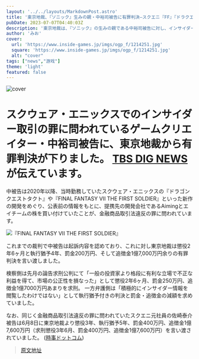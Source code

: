 ```yaml
---
layout: '../../layouts/MarkdownPost.astro'
title: '東京地裁、『ソニック』生みの親・中裕司被告に有罪判決―スクエニ『FF』『ドラクエ』未公表新作めぐるインサイダー取引事件'
pubDate: 2023-07-07T04:40:03Z
description: '東京地裁は、『ソニック』の生みの親である中裕司被告に対し、インサイダー取引事件に関連して有罪判決を下しました。この事件は、スクウェア・エニックスの『ファイナルファンタジー』や『ドラゴンクエスト』の未公表新作に関する情報をめぐるものです。'
author: 'みお'
cover:
  url: 'https://www.inside-games.jp/imgs/ogp_f/1214251.jpg'
  square: 'https://www.inside-games.jp/imgs/ogp_f/1214251.jpg'
  alt: "cover"
tags: ["news","游戏"]
theme: 'light'
featured: false
---
```


![cover](https://www.inside-games.jp/imgs/ogp_f/1214251.jpg)

# スクウェア・エニックスでのインサイダー取引の罪に問われているゲームクリエイター・中裕司被告に、東京地裁から有罪判決が下りました。 [TBS DIG NEWS](https://newsdig.tbs.co.jp/articles/-/587761)が伝えています。

中被告は2020年以降、当時勤務していたスクウェア・エニックスの『ドラゴンクエストタクト』や『FINAL FANTASY VII THE FIRST SOLDIER』といった新作の開発をめぐり、公表前の情報をもとに、提携先の開発会社であるAimingとエイチームの株を買い付けていたことが、金融商品取引法違反の罪に問われています。

![『FINAL FANTASY VII THE FIRST SOLDIER』](https://www.inside-games.jp/imgs/zoom/1214253.jpg)

これまでの裁判で中被告は起訴内容を認めており、これに対し東京地裁は懲役2年6ヶ月と執行猶予4年、罰金200万円、そして追徴金1億7,000万円余りの有罪判決を言い渡しました。

検察側は先月の論告求刑公判にて「一般の投資家より格段に有利な立場で不正な利益を得て、市場の公正性を損なった」として懲役2年6ヶ月、罰金250万円、追徴金1億7000万円あまりを求刑。 一方弁護側は「積極的にインサイダー情報を閲覧したわけではない」として執行猶予付きの判決と罰金・追徴金の減額を求めていました。

なお、同じく金融商品取引法違反の罪に問われていたスクエニ元社員の佐崎泰介被告は6月8日に東京地裁より懲役3年、執行猶予5年、罰金400万円、追徴金1億7,600万円（求刑懲役3年6月、罰金400万円、追徴金1億7,600万円）を言い渡されていました。 ([時事ドットコム](https://www.jiji.com/jc/article?k=2023060800749&g=soc))

>[原文地址](https://www.inside-games.jp/article/2023/07/07/147067.html)  